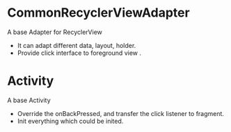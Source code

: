 # CommonRecyclerViewAdapter

A base Adapter for RecyclerView
+ It can adapt different data, layout, holder.
+ Provide click interface to foreground view .

# Activity

A base Activity
+ Override the onBackPressed, and transfer the click listener to fragment.
+ Init everything which could be inited.
